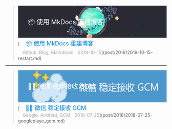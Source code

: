 
> <div style="position:relative;"><a href="/post/2019/2019-10-15-restart/"><img src="/imgs/banner/2019-10-15-restart.jpg" width="500" height="100"></a><br><div style="position:absolute; z-index:2; left:10px; top:35px"><font style="font-size: 20px;font-weight: 400;margin: 0;color: #ffffff;">　📦 使用 MkDocs 重建博客</font></div></div>[<font style="font-size: 18px;font-weight: 400;margin: 0;color: #0086e3;">　📦 使用 MkDocs 重建博客</font><br><font style="margin: 4px 0 5px 0;color: #a8a8a8;position: relative;">　Github, Blog, Markdown　2019-10-15</font>](post/2019/2019-10-15-restart.md)

<hr>

> <div style="position:relative;"><a href="/post/2018/2018-07-25-googleplaye_gcm/"><img src="/imgs/banner/2018-07-25-googleplaye_gcm.jpg" width="500" height="100"></a><br><div style="position:absolute; z-index:2; left:10px; top:35px"><font style="font-size: 20px;font-weight: 400;margin: 0;color: #ffffff;">　📱📶 微信 稳定接收 GCM</font></div></div>[<font style="font-size: 18px;font-weight: 400;margin: 0;color: #0086e3;">　📱📶 微信 稳定接收 GCM</font><br><font style="margin: 4px 0 5px 0;color: #a8a8a8;position: relative;">　Google, Android, GCM　2018-07-25</font>](post/2018/2018-07-25-googleplaye_gcm.md)